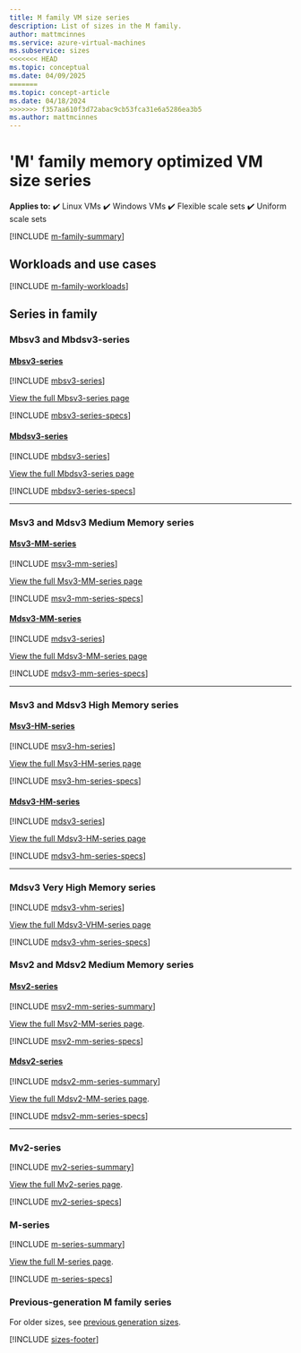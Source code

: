 ```yaml
---
title: M family VM size series
description: List of sizes in the M family.
author: mattmcinnes
ms.service: azure-virtual-machines
ms.subservice: sizes
<<<<<<< HEAD
ms.topic: conceptual
ms.date: 04/09/2025
=======
ms.topic: concept-article
ms.date: 04/18/2024
>>>>>>> f357aa610f3d72abac9cb53fca31e6a5286ea3b5
ms.author: mattmcinnes
---
```


# 'M' family memory optimized VM size series

**Applies to:** :heavy_check_mark: Linux VMs :heavy_check_mark: Windows VMs :heavy_check_mark: Flexible scale sets :heavy_check_mark: Uniform scale sets

[!INCLUDE [m-family-summary](./includes/m-family-summary.md)]

## Workloads and use cases

[!INCLUDE [m-family-workloads](./includes/m-family-workloads.md)]

## Series in family

### Mbsv3 and Mbdsv3-series
#### [Mbsv3-series](#tab/mbsv3)
[!INCLUDE [mbsv3-series](./includes/mbsv3-series-summary.md)]

[View the full Mbsv3-series page](./mbsv3-series.md)

[!INCLUDE [mbsv3-series-specs](./includes/mbsv3-series-specs.md)]

#### [Mbdsv3-series](#tab/mbdsv3)
[!INCLUDE [mbdsv3-series](./includes/mbdsv3-series-summary.md)]

[View the full Mbdsv3-series page](./mbdsv3-series.md)

[!INCLUDE [mbdsv3-series-specs](./includes/mbdsv3-series-specs.md)]

---

### Msv3 and Mdsv3 Medium Memory series
#### [Msv3-MM-series](#tab/msv3mm)
[!INCLUDE [msv3-mm-series](./includes/msv3-mm-series-summary.md)]

[View the full Msv3-MM-series page](./msv3-mm-series.md)

[!INCLUDE [msv3-mm-series-specs](./includes/msv3-mm-series-specs.md)]

#### [Mdsv3-MM-series](#tab/mdsv3mm)
[!INCLUDE [mdsv3-series](./includes/mdsv3-mm-series-summary.md)]

[View the full Mdsv3-MM-series page](./mdsv3-mm-series.md)

[!INCLUDE [mdsv3-mm-series-specs](./includes/mdsv3-mm-series-specs.md)]

---

### Msv3 and Mdsv3 High Memory series
#### [Msv3-HM-series](#tab/msv3hm)
[!INCLUDE [msv3-hm-series](./includes/msv3-hm-series-summary.md)]

[View the full Msv3-HM-series page](./msv3-hm-series.md)

[!INCLUDE [msv3-hm-series-specs](./includes/msv3-hm-series-specs.md)]

#### [Mdsv3-HM-series](#tab/mdsv3hm)
[!INCLUDE [mdsv3-series](./includes/mdsv3-hm-series-summary.md)]

[View the full Mdsv3-HM-series page](./mdsv3-hm-series.md)

[!INCLUDE [mdsv3-hm-series-specs](./includes/mdsv3-hm-series-specs.md)]

---

### Mdsv3 Very High Memory series
[!INCLUDE [mdsv3-vhm-series](./includes/mdsv3-vhm-series-summary.md)]

[View the full Mdsv3-VHM-series page](./mdsv3-vhm-series.md)

[!INCLUDE [mdsv3-vhm-series-specs](./includes/mdsv3-vhm-series-specs.md)]


### Msv2 and Mdsv2 Medium Memory series
#### [Msv2-series](#tab/msv2mm)
[!INCLUDE [msv2-mm-series-summary](./includes/msv2-mm-series-summary.md)]

[View the full Msv2-MM-series page](./msv2-mm-series.md).

[!INCLUDE [msv2-mm-series-specs](./includes/msv2-mm-series-specs.md)]


#### [Mdsv2-series](#tab/mdsv2mm)
[!INCLUDE [mdsv2-mm-series-summary](./includes/mdsv2-mm-series-summary.md)]

[View the full Mdsv2-MM-series page](./mdsv2-mm-series.md).

[!INCLUDE [mdsv2-mm-series-specs](./includes/mdsv2-mm-series-specs.md)]

---

### Mv2-series
[!INCLUDE [mv2-series-summary](./includes/mv2-series-summary.md)]

[View the full Mv2-series page](./mv2-series.md).

[!INCLUDE [mv2-series-specs](./includes/mv2-series-specs.md)]


### M-series
[!INCLUDE [m-series-summary](./includes/m-series-summary.md)]

[View the full M-series page](../../m-series.md).

[!INCLUDE [m-series-specs](./includes/m-series-specs.md)]


### Previous-generation M family series
For older sizes, see [previous generation sizes](../previous-gen-sizes-list.md#memory-optimized-previous-gen-sizes).

[!INCLUDE [sizes-footer](../includes/sizes-footer.md)]